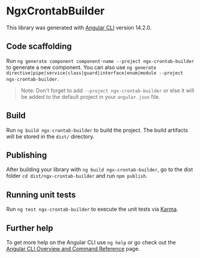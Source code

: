 # NgxCrontabBuilder

This library was generated with [Angular CLI](https://github.com/angular/angular-cli) version 14.2.0.

## Code scaffolding

Run `ng generate component component-name --project ngx-crontab-builder` to generate a new component. You can also use `ng generate directive|pipe|service|class|guard|interface|enum|module --project ngx-crontab-builder`.
> Note: Don't forget to add `--project ngx-crontab-builder` or else it will be added to the default project in your `angular.json` file. 

## Build

Run `ng build ngx-crontab-builder` to build the project. The build artifacts will be stored in the `dist/` directory.

## Publishing

After building your library with `ng build ngx-crontab-builder`, go to the dist folder `cd dist/ngx-crontab-builder` and run `npm publish`.

## Running unit tests

Run `ng test ngx-crontab-builder` to execute the unit tests via [Karma](https://karma-runner.github.io).

## Further help

To get more help on the Angular CLI use `ng help` or go check out the [Angular CLI Overview and Command Reference](https://angular.io/cli) page.
